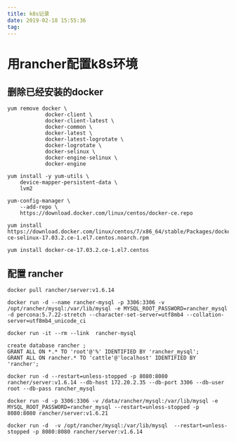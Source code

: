 ```yaml
---
title: k8s记录
date: 2019-02-18 15:55:36
tag:
---
```


# 用rancher配置k8s环境

## 删除已经安装的docker

    yum remove docker \
                docker-client \
                docker-client-latest \
                docker-common \
                docker-latest \
                docker-latest-logrotate \
                docker-logrotate \
                docker-selinux \
                docker-engine-selinux \
                docker-engine

    yum install -y yum-utils \
        device-mapper-persistent-data \
        lvm2

    yum-config-manager \
        --add-repo \
        https://download.docker.com/linux/centos/docker-ce.repo

    yum install https://download.docker.com/linux/centos/7/x86_64/stable/Packages/docker-ce-selinux-17.03.2.ce-1.el7.centos.noarch.rpm

    yum install docker-ce-17.03.2.ce-1.el7.centos

## 配置 rancher

    docker pull rancher/server:v1.6.14

    docker run -d --name rancher-mysql -p 3306:3306 -v /opt/rancher/mysql:/var/lib/mysql -e MYSQL_ROOT_PASSWORD=rancher_mysql -d percona:5.7.22-stretch --character-set-server=utf8mb4 --collation-server=utf8mb4_unicode_ci

    docker run -it --rm --link  rancher-mysql

    create database rancher ;
    GRANT ALL ON *.* TO 'root'@'%' IDENTIFIED BY 'rancher_mysql';
    GRANT ALL ON rancher.* TO 'cattle'@'localhost' IDENTIFIED BY 'rancher';

    docker run -d --restart=unless-stopped -p 8080:8080 rancher/server:v1.6.14 --db-host 172.20.2.35 --db-port 3306 --db-user root --db-pass rancher_mysql

    docker run -d -p 3306:3306 -v /data/rancher/mysql:/var/lib/mysql -e MYSQL_ROOT_PASSWORD=rancher_mysql --restart=unless-stopped -p 8080:8080 rancher/server:v1.6.21

    docker run -d  -v /opt/rancher/mysql:/var/lib/mysql  --restart=unless-stopped -p 8080:8080 rancher/server:v1.6.14
